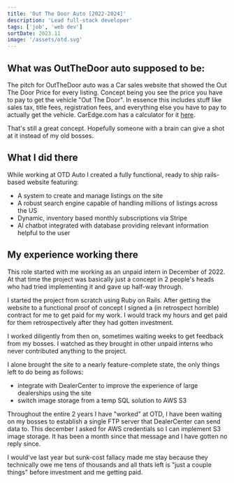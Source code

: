 ```yaml
---
title: 'Out The Door Auto [2022-2024]'
description: 'Lead full-stack developer'
tags: ['job', 'web dev']
sortDate: 2023.11
image: '/assets/otd.svg'
---
```


## What was OutTheDoor auto supposed to be:
The pitch for OutTheDoor auto was a Car sales website that showed the Out The Door Price for every listing. Concept being you see the price you have to pay to get the vehicle "Out The Door". In essence this includes stuff like sales tax, title fees, registration fees, and everything else you have to pay to actually get the vehicle. CarEdge.com has a calculator for it [here](https://caredge.com/out-the-door-price).

That's still a great concept. Hopefully someone with a brain can give a shot at it instead of my old bosses.

## What I did there
While working at OTD Auto I created a fully functional, ready to ship rails-based website featuring:
- A system to create and manage listings on the site
- A robust search engine capable of handling millions of listings across the US
- Dynamic, inventory based monthly subscriptions via Stripe
- AI chatbot integrated with database providing relevant information helpful to the user

## My experience working there
This role started with me working as an unpaid intern in December of 2022. At that time the project was basically just a concept in 2 people's heads who had tried implementing it and gave up half-way through.

I started the project from scratch using Ruby on Rails. After getting the website to a functional proof of concept I signed a (in retrospect horrible) contract for me to get paid for my work. I would track my hours and get paid for them retrospectively after they had gotten investment.

I worked diligently from then on, sometimes waiting weeks to get feedback from my bosses. I watched as they brought in other unpaid interns who never contributed anything to the project.

I alone brought the site to a nearly feature-complete state, the only things left to do being as follows:
- integrate with DealerCenter to improve the experience of large dealerships using the site
- switch image storage from a temp SQL solution to AWS S3

Throughout the entire 2 years I have "worked" at OTD, I have been waiting on my bosses to establish a single FTP server that DealerCenter can send data to. This december I asked for AWS credentials so I can implement S3 image storage. It has been a month since that message and I have gotten no reply since.

I would've last year but sunk-cost fallacy made me stay because they technically owe me tens of thousands and all thats left is "just a couple things" before investment and me getting paid.
